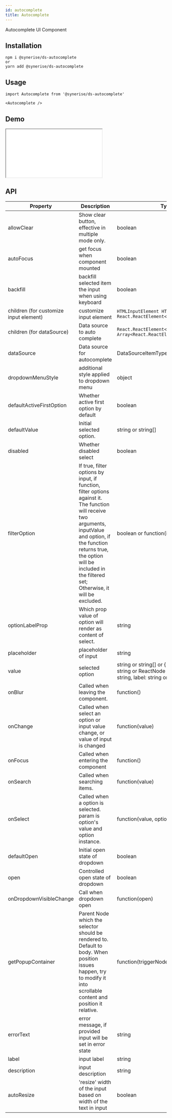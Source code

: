 ```yaml
---
id: autocomplete
title: Autocomplete
---
```


Autocomplete UI Component

## Installation

```
npm i @synerise/ds-autocomplete
or
yarn add @synerise/ds-autocomplete
```

## Usage

```
import Autocomplete from '@synerise/ds-autocomplete'

<Autocomplete />

```

## Demo

<iframe src="/storybook-static/iframe.html?id=components-autocomplete--default"></iframe>

## API

| Property                               | Description                                                                                                                                                                                                                                              | Type                                                                                                                    | Default                                             |
| -------------------------------------- | -------------------------------------------------------------------------------------------------------------------------------------------------------------------------------------------------------------------------------------------------------- | ----------------------------------------------------------------------------------------------------------------------- | --------------------------------------------------- |
| allowClear                             | Show clear button, effective in multiple mode only.                                                                                                                                                                                                      | boolean                                                                                                                 |`false`                                              |
| autoFocus                              | get focus when component mounted                                                                                                                                                                                                                         | boolean                                                                                                                 |`false`                                              |
| backfill                               | backfill selected item the input when using keyboard                                                                                                                                                                                                     | boolean                                                                                                                 |`false`                                              |
| children (for customize input element) | customize input element                                                                                                                                                                                                                                  | `HTMLInputElement HTMLTextAreaElement React.ReactElement<InputProps>`                                                     | <Input />                                           |
| children (for dataSource)              | Data source to auto complete                                                                                                                                                                                                                             | `React.ReactElement<OptionProps> Array<React.ReactElement<OptionProps>>`                                                  | -                                                   |
| dataSource                             | Data source for autocomplete                                                                                                                                                                                                                             | DataSourceItemType[]                                                                                                    | -                                                   |
| dropdownMenuStyle                      | additional style applied to dropdown menu                                                                                                                                                                                                                | object                                                                                                                  |                                                     |
| defaultActiveFirstOption               | Whether active first option by default                                                                                                                                                                                                                   | boolean                                                                                                                 | `true`                                               |
| defaultValue                           | Initial selected option.                                                                                                                                                                                                                                 | string or string[]                                                                                                      | -                                                   |
| disabled                               | Whether disabled select                                                                                                                                                                                                                                  | boolean                                                                                                                 |`false`                                              |
| filterOption                           | If true, filter options by input, if function, filter options against it. The function will receive two arguments, inputValue and option, if the function returns true, the option will be included in the filtered set; Otherwise, it will be excluded. | boolean or function(inputValue, option)                                                                                 | `true`                                               |
| optionLabelProp                        | Which prop value of option will render as content of select.                                                                                                                                                                                             | string                                                                                                                  | children                                            |
| placeholder                            | placeholder of input                                                                                                                                                                                                                                     | string                                                                                                                  | -                                                   |
| value                                  | selected option                                                                                                                                                                                                                                          | string or string[] or { key: string, label: string or ReactNode } or Array<{ key: string, label: string or ReactNode }> | -                                                   |
| onBlur                                 | Called when leaving the component.                                                                                                                                                                                                                       | function()                                                                                                              | -                                                   |
| onChange                               | Called when select an option or input value change, or value of input is changed                                                                                                                                                                         | function(value)                                                                                                         | -                                                   |
| onFocus                                | Called when entering the component                                                                                                                                                                                                                       | function()                                                                                                              | -                                                   |
| onSearch                               | Called when searching items.                                                                                                                                                                                                                             | function(value)                                                                                                         | -                                                   |
| onSelect                               | Called when a option is selected. param is option's value and option instance.                                                                                                                                                                           | function(value, option)                                                                                                 | -                                                   |
| defaultOpen                            | Initial open state of dropdown                                                                                                                                                                                                                           | boolean                                                                                                                 | -                                                   |
| open                                   | Controlled open state of dropdown                                                                                                                                                                                                                        | boolean                                                                                                                 | -                                                   |
| onDropdownVisibleChange                | Call when dropdown open                                                                                                                                                                                                                                  | function(open)                                                                                                          | -                                                   |
| getPopupContainer                      | Parent Node which the selector should be rendered to. Default to body. When position issues happen, try to modify it into scrollable content and position it relative.                                                                                   | function(triggerNode)                                                                                                   | document.querySelector(`.ant-select-auto-complete`) |
| errorText                              | error message, if provided input will be set in error state                                                                                                                                                                                              | string                                                                                                                  | -                                                   |
| label                                  | input label                                                                                                                                                                                                                                              | string                                                                                                                  | -                                                   |
| description                            | input description                                                                                                                                                                                                                                        | string                                                                                                                  | -                                                   |
| autoResize                             | 'resize' width of the input based on width of the text in input                                                                                                                                                                                          | boolean                                                                                                                 | `false`                                             |
